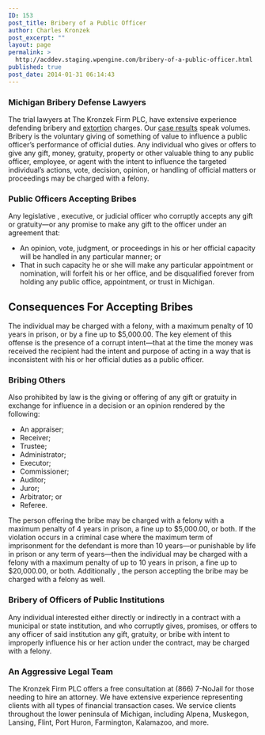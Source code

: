 ```yaml
---
ID: 153
post_title: Bribery of a Public Officer
author: Charles Kronzek
post_excerpt: ""
layout: page
permalink: >
  http://acddev.staging.wpengine.com/bribery-of-a-public-officer.html
published: true
post_date: 2014-01-31 06:14:43
---
```

<h3>Michigan Bribery Defense Lawyers</h3>
The trial lawyers at The Kronzek Firm PLC, have extensive experience defending bribery and <a title="Extortion Defense" href="http://acddev.staging.wpengine.com/michigan-extortion-defense-attorney.html">extortion</a> charges. Our <a href="http://acddev.staging.wpengine.com/proven-results.html">case results</a> speak volumes. Bribery is the voluntary giving of something of value to influence a public officer’s performance of official duties. Any individual who gives or offers to give any gift, money, gratuity, property or other valuable thing to any public officer, employee, or agent with the intent to influence the targeted individual’s actions, vote, decision, opinion, or handling of official matters or proceedings may be charged with a felony.
<h3>Public Officers Accepting Bribes</h3>
Any legislative , executive, or judicial officer who corruptly accepts any gift or gratuity—or any promise to make any gift to the officer under an agreement that:
<ul>
 	<li>An opinion, vote, judgment, or proceedings in his or her official capacity will be handled in any particular manner; or</li>
 	<li>That in such capacity he or she will make any particular appointment or nomination, will forfeit his or her office, and be disqualified forever from holding any public office, appointment, or trust in Michigan.</li>
</ul>
<h2>Consequences For Accepting Bribes</h2>
The individual may be charged with a felony, with a maximum penalty of 10 years in prison, or by a fine up to $5,000.00. The key element of this offense is the presence of a corrupt intent—that at the time the money was received the recipient had the intent and purpose of acting in a way that is inconsistent with his or her official duties as a public officer.
<h3>Bribing Others</h3>
Also prohibited by law is the giving or offering of any gift or gratuity in exchange for influence in a decision or an opinion rendered by the following:
<ul>
 	<li>An appraiser;</li>
 	<li>Receiver;</li>
 	<li>Trustee;</li>
 	<li>Administrator;</li>
 	<li>Executor;</li>
 	<li>Commissioner;</li>
 	<li>Auditor;</li>
 	<li>Juror;</li>
 	<li>Arbitrator; or</li>
 	<li>Referee.</li>
</ul>
The person offering the bribe may be charged with a felony with a maximum penalty of 4 years in prison, a fine up to $5,000.00, or both. If the violation occurs in a criminal case where the maximum term of imprisonment for the defendant is more than 10 years—or punishable by life in prison or any term of years—then the individual may be charged with a felony with a maximum penalty of up to 10 years in prison, a fine up to $20,000.00, or both. Additionally , the person accepting the bribe may be charged with a felony as well.
<h3>Bribery of Officers of Public Institutions</h3>
Any individual interested either directly or indirectly in a contract with a municipal or state institution, and who corruptly gives, promises, or offers to any officer of said institution any gift, gratuity, or bribe with intent to improperly influence his or her action under the contract, may be charged with a felony.
<h3>An Aggressive Legal Team</h3>
The Kronzek Firm PLC offers a free consultation at (866) 7-NoJail for those needing to hire an attorney. We have extensive experience representing clients with all types of financial transaction cases. We service clients throughout the lower peninsula of Michigan, including Alpena, Muskegon, Lansing, Flint, Port Huron, Farmington, Kalamazoo, and more.